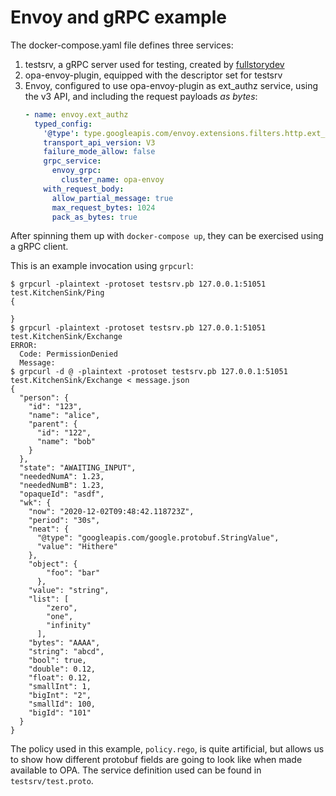 # Envoy and gRPC example

The docker-compose.yaml file defines three services:
1. testsrv, a gRPC server used for testing, created by [fullstorydev](https://github.com/fullstorydev/grpcui/tree/master/testing/cmd/testsvr)
2. opa-envoy-plugin, equipped with the descriptor set for testsrv
3. Envoy, configured to use opa-envoy-plugin as ext_authz service, using the v3 API,
   and including the request payloads _as bytes_:
   ```yaml
   - name: envoy.ext_authz
     typed_config:
       '@type': type.googleapis.com/envoy.extensions.filters.http.ext_authz.v3.ExtAuthz
       transport_api_version: V3
       failure_mode_allow: false
       grpc_service:
         envoy_grpc:
           cluster_name: opa-envoy
       with_request_body:
         allow_partial_message: true
         max_request_bytes: 1024
         pack_as_bytes: true
   ```

After spinning them up with `docker-compose up`, they can be exercised
using a gRPC client.

This is an example invocation using `grpcurl`:

```interactive
$ grpcurl -plaintext -protoset testsrv.pb 127.0.0.1:51051 test.KitchenSink/Ping
{

}
$ grpcurl -plaintext -protoset testsrv.pb 127.0.0.1:51051 test.KitchenSink/Exchange
ERROR:
  Code: PermissionDenied
  Message:
$ grpcurl -d @ -plaintext -protoset testsrv.pb 127.0.0.1:51051 test.KitchenSink/Exchange < message.json
{
  "person": {
    "id": "123",
    "name": "alice",
    "parent": {
      "id": "122",
      "name": "bob"
    }
  },
  "state": "AWAITING_INPUT",
  "neededNumA": 1.23,
  "neededNumB": 1.23,
  "opaqueId": "asdf",
  "wk": {
    "now": "2020-12-02T09:48:42.118723Z",
    "period": "30s",
    "neat": {
      "@type": "googleapis.com/google.protobuf.StringValue",
      "value": "Hithere"
    },
    "object": {
        "foo": "bar"
      },
    "value": "string",
    "list": [
        "zero",
        "one",
        "infinity"
      ],
    "bytes": "AAAA",
    "string": "abcd",
    "bool": true,
    "double": 0.12,
    "float": 0.12,
    "smallInt": 1,
    "bigInt": "2",
    "smallId": 100,
    "bigId": "101"
  }
}
```

The policy used in this example, `policy.rego`, is quite artificial, but allows us
to show how different protobuf fields are going to look like when made available to
OPA. The service definition used can be found in `testsrv/test.proto`.
